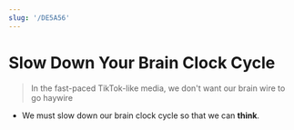```yaml
---
slug: '/DE5A56'
---
```


# Slow Down Your Brain Clock Cycle

> In the fast-paced TikTok-like media, we don't want our brain wire to go haywire

- We must slow down our brain clock cycle so that we can **think**.

